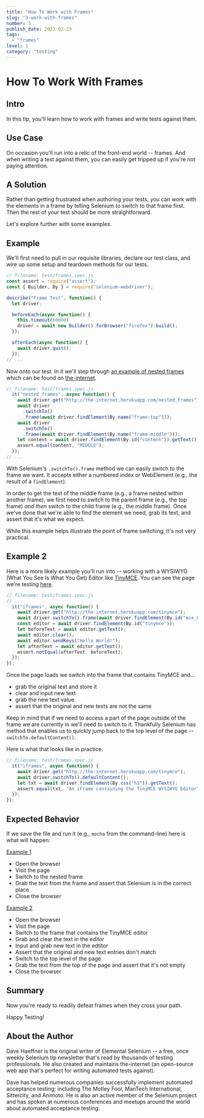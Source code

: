```yaml
---
title: "How To Work with Frames"
slug: "3-work-with-frames"
number: 3
publish_date: 2023-02-23
tags:
  - "frames"
level: 1
category: "testing"
---
```


# How To Work With Frames

## Intro

In this tip, you'll learn how to work with frames and write tests against them.

## Use Case

On occasion you'll run into a relic of the front-end world -- frames. And when writing a test against them, you can easily get tripped up if you're not paying attention.

## A Solution

Rather than getting frustrated when authoring your tests, you can work with the elements in a frame by telling Selenium to switch to that frame first. Then the rest of your test should be more straightforward.

Let's explore further with some examples.

## Example

We'll first need to pull in our requisite libraries, declare our test class, and wire up some setup and teardown methods for our tests.

```javascript
// filename: test/frames.spec.js
const assert = require("assert");
const { Builder, By } = require("selenium-webdriver");

describe("Frame Test", function() {
  let driver;

  beforeEach(async function() {
    this.timeout(60000)
    driver = await new Builder().forBrowser("firefox").build();
  });

  afterEach(async function() {
    await driver.quit();
  });
// ...
```

Now onto our test. In it we'll step through [an example of nested frames](http://the-internet.herokuapp.com/nested_frames) which can be found on [the-internet](https://github.com/tourdedave/the-internet).

```javascript
// filename: test/frames.spec.js
  it("nested_frames", async function() {
    await driver.get("http://the-internet.herokuapp.com/nested_frames");
    await driver
      .switchTo()
      .frame(await driver.findElement(By.name("frame-top")));
    await driver
      .switchTo()
      .frame(await driver.findElement(By.name("frame-middle")));
    let content = await driver.findElement(By.id("content")).getText();
    assert.equal(content, "MIDDLE");
  });
// ...
```

With Selenium's `.switchTo().frame` method we can easily switch to the frame we want. It accepts either a numbered index or WebElement (e.g., the result of a `findElement`).

In order to get the text of the middle frame (e.g., a frame nested within another frame), we first need to switch to the parent frame (e.g., the top frame) _and then_ switch to the child frame (e.g., the middle frame). Once we've done that we're able to find the element we need, grab its text, and assert that it's what we expect.

While this example helps illustrate the point of frame switching, it's not very practical.

## Example 2

Here is a more likely example you'll run into -- working with a WYSIWYG (What You See Is What You Get) Editor like [TinyMCE](http://www.tinymce.com/). You can see the page we're testing [here](http://the-internet.herokuapp.com/tinymce).

```javascript
// filename: test/frames.spec.js
// ...
  it("iframes", async function() {
    await driver.get("http://the-internet.herokuapp.com/tinymce");
    await driver.switchTo().frame(await driver.findElement(By.id("mce_0_ifr")));
    const editor = await driver.findElement(By.id("tinymce"));
    let beforeText = await editor.getText();
    await editor.clear();
    await editor.sendKeys("Hello World!");
    let afterText = await editor.getText();
    assert.notEqual(afterText, beforeText);
  });
});
```

Once the page loads we switch into the frame that contains TinyMCE and...

+ grab the original text and store it
+ clear and input new text
+ grab the new text value
+ assert that the original and new texts are not the same

Keep in mind that if we need to access a part of the page outside of the frame we are currently in we'll need to switch to it. Thankfully Selenium has method that enables us to quickly jump back to the top level of the page -- `switchTo.defaultContent()`.

Here is what that looks like in practice.

```javascript
// filename: test/frames.spec.js
  it("iframes", async function() {
    await driver.get("http://the-internet.herokuapp.com/tinymce");
    await driver.switchTo().defaultContent();
    let txt = await driver.findElement(By.css("h3")).getText();
    assert.equal(txt, "An iFrame containing the TinyMCE WYSIWYG Editor");
  });
});
```

## Expected Behavior

If we save the file and run it (e.g., `mocha` from the command-line) here is what will happen:

<u>Example 1</u>

+ Open the browser
+ Visit the page
+ Switch to the nested frame
+ Grab the text from the frame and assert that Selenium is in the correct place
+ Close the browser

<u>Example 2</u>

+ Open the browser
+ Visit the page
+ Switch to the frame that contains the TinyMCE editor
+ Grab and clear the text in the editor
+ Input and grab new text in the edtitor
+ Assert that the original and new text entries don't match
+ Switch to the top level of the page
+ Grab the text from the top of the page and assert that it's not empty
+ Close the browser

## Summary

Now you're ready to readily defeat frames when they cross your path.

Happy Testing!

## About the Author

Dave Haeffner is the original writer of Elemental Selenium -- a free, once weekly Selenium tip newsletter that's read by thousands of testing professionals. He also created and maintains the-internet (an open-source web app that's perfect for writing automated tests against).

Dave has helped numerous companies successfully implement automated acceptance testing; including The Motley Fool, ManTech International, Sittercity, and Animoto. He is also an active member of the Selenium project and has spoken at numerous conferences and meetups around the world about automated acceptance testing.


